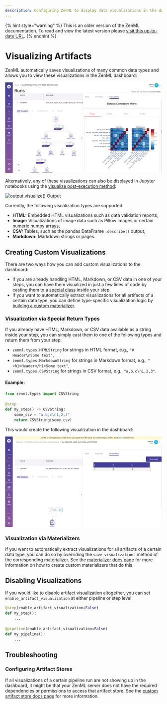 ```yaml
---
description: Configuring ZenML to display data visualizations in the dashboard.
---
```


{% hint style="warning" %}
This is an older version of the ZenML documentation. To read and view the latest version please [visit this up-to-date URL](https://docs.zenml.io).
{% endhint %}


# Visualizing Artifacts

ZenML automatically saves visualizations of many common data types and allows 
you to view these visualizations in the ZenML dashboard:

![ZenML Artifact Visualizations](../../.gitbook/assets/artifact_visualization_dashboard.png)

Alternatively, any of these visualizations can also be displayed in Jupyter 
notebooks using the 
[visualize post-execution method](../starter-guide/fetch-runs-after-execution.md#visualizing-artifacts):

![output.visualize() Output](../../.gitbook/assets/artifact\_visualization\_evidently.png)

Currently, the following visualization types are supported:
- **HTML:** Embedded HTML visualizations such as data validation reports,
- **Image:** Visualizations of image data such as Pillow images or certain 
numeric numpy arrays,
- **CSV:** Tables, such as the pandas DataFrame `.describe()` output,
- **Markdown:** Markdown strings or pages.

## Creating Custom Visualizations

There are two ways how you can add custom visualizations to the dashboard:
- If you are already handling HTML, Markdown, or CSV data in one of your
steps, you can have them visualized in just a few lines of code by casting them 
to a [special class](#visualization-via-special-return-types) inside your step.
- If you want to automatically extract visualizations for all artifacts of a
certain data type, you can define type-specific visualization logic by 
[building a custom materializer](#visualization-via-materializers).

### Visualization via Special Return Types
If you already have HTML, Markdown, or CSV data available as a string inside
your step, you can simply cast them to one of the following types and return
them from your step:
- `zenml.types.HTMLString` for strings in HTML format, e.g., 
`"# Header\nSome text"`,
- `zenml.types.MarkdownString` for strings in Markdown format, e.g., 
`"<h1>Header</h1>Some text"`,
- `zenml.types.CSVString` for strings in CSV format, e.g., `"a,b,c\n1,2,3"`.

#### Example:

```python
from zenml.types import CSVString

@step
def my_step() -> CSVString:
    some_csv = "a,b,c\n1,2,3"
    return CSVString(some_csv)
```

This would create the following visualization in the dashboard:

![CSV Visualization Example](../../.gitbook/assets/artifact_visualization_csv.png)

### Visualization via Materializers

If you want to automatically extract visualizations for all artifacts of a
certain data type, you can do so by overriding the `save_visualizations` method 
of the corresponding materializer. See the 
[materializer docs page](./handle-custom-data-types.md#optional-how-to-visualize-the-artifact) 
for more information on how to create custom materializers that do this.

## Disabling Visualizations

If you would like to disable artifact visualization altogether, you can set 
`enable_artifact_visualization` at either pipeline or step level:

```python
@step(enable_artifact_visualization=False)
def my_step():
    ...

@pipeline(enable_artifact_visualization=False)
def my_pipeline():
    ...
```

## Troubleshooting

### Configuring Artifact Stores
If all visualizations of a certain pipeline run are not showing up in the
dashboard, it might be that your ZenML server does not have the required
dependencies or permissions to access that artifact store. See the
[custom artifact store docs page](../component-guide/artifact-stores/custom.md#enabling-artifact-visualizations-with-custom-artifact-stores)
for more information.
